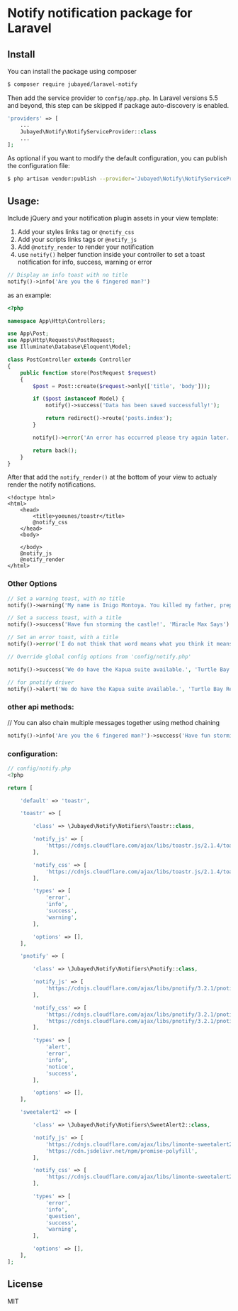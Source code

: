 # Notify notification package for Laravel

## Install

You can install the package using composer

```sh
$ composer require jubayed/laravel-notify
```

Then add the service provider to `config/app.php`. In Laravel versions 5.5 and beyond, this step can be skipped if package auto-discovery is enabled.

```php
'providers' => [
    ...
    Jubayed\Notify\NotifyServiceProvider::class
    ...
];
```

As optional if you want to modify the default configuration, you can publish the configuration file:
 
```sh
$ php artisan vendor:publish --provider='Jubayed\Notify\NotifyServiceProvider' --tag="config"
```


## Usage:

Include jQuery and your notification plugin assets in your view template: 

1. Add your styles links tag or `@notify_css`
2. Add your scripts links tags or `@notify_js`
3. Add `@notify_render` to render your notification
4. use `notify()` helper function inside your controller to set a toast notification for info, success, warning or error

```php
// Display an info toast with no title
notify()->info('Are you the 6 fingered man?')

```
as an example:
```php
<?php

namespace App\Http\Controllers;

use App\Post;
use App\Http\Requests\PostRequest;
use Illuminate\Database\Eloquent\Model;

class PostController extends Controller
{
    public function store(PostRequest $request)
    {
        $post = Post::create($request->only(['title', 'body']));

        if ($post instanceof Model) {
            notify()->success('Data has been saved successfully!');

            return redirect()->route('posts.index');
        }

        notify()->error('An error has occurred please try again later.');

        return back();
    }
}
```

After that add the `notify_render()` at the bottom of your view to actualy render the notify notifications.

```blade
<!doctype html>
<html>
    <head>
        <title>yoeunes/toastr</title>
        @notify_css
    </head>
    <body>
        
    </body>
    @notify_js
    @notify_render
</html>
```

### Other Options

```php
// Set a warning toast, with no title
notify()->warning('My name is Inigo Montoya. You killed my father, prepare to die!')

// Set a success toast, with a title
notify()->success('Have fun storming the castle!', 'Miracle Max Says')

// Set an error toast, with a title
notify()->error('I do not think that word means what you think it means.', 'Inconceivable!')

// Override global config options from 'config/notify.php'

notify()->success('We do have the Kapua suite available.', 'Turtle Bay Resort', ['timeOut' => 5000])

// for pnotify driver
notify()->alert('We do have the Kapua suite available.', 'Turtle Bay Resort', ['timeOut' => 5000])
```

### other api methods:
// You can also chain multiple messages together using method chaining
```php
notify()->info('Are you the 6 fingered man?')->success('Have fun storming the castle!')->warning('doritos');
```

### configuration:
```php
// config/notify.php
<?php

return [

    'default' => 'toastr',

    'toastr' => [

        'class' => \Jubayed\Notify\Notifiers\Toastr::class,

        'notify_js' => [
            'https://cdnjs.cloudflare.com/ajax/libs/toastr.js/2.1.4/toastr.min.js',
        ],

        'notify_css' => [
            'https://cdnjs.cloudflare.com/ajax/libs/toastr.js/2.1.4/toastr.min.css',
        ],

        'types' => [
            'error',
            'info',
            'success',
            'warning',
        ],

        'options' => [],
    ],

    'pnotify' => [

        'class' => \Jubayed\Notify\Notifiers\Pnotify::class,

        'notify_js' => [
            'https://cdnjs.cloudflare.com/ajax/libs/pnotify/3.2.1/pnotify.js',
        ],

        'notify_css' => [
            'https://cdnjs.cloudflare.com/ajax/libs/pnotify/3.2.1/pnotify.css',
            'https://cdnjs.cloudflare.com/ajax/libs/pnotify/3.2.1/pnotify.brighttheme.css',
        ],

        'types' => [
            'alert',
            'error',
            'info',
            'notice',
            'success',
        ],

        'options' => [],
    ],

    'sweetalert2' => [

        'class' => \Jubayed\Notify\Notifiers\SweetAlert2::class,

        'notify_js' => [
            'https://cdnjs.cloudflare.com/ajax/libs/limonte-sweetalert2/7.28.1/sweetalert2.min.js',
            'https://cdn.jsdelivr.net/npm/promise-polyfill',
        ],

        'notify_css' => [
            'https://cdnjs.cloudflare.com/ajax/libs/limonte-sweetalert2/7.28.1/sweetalert2.min.css',
        ],

        'types' => [
            'error',
            'info',
            'question',
            'success',
            'warning',
        ],

        'options' => [],
    ],
];
```

## License

MIT
